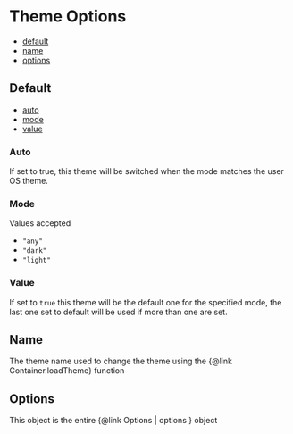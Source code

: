 # Theme Options

-   [default](#default)
-   [name](#name)
-   [options](#options)

## Default

-   [auto](#auto)
-   [mode](#mode)
-   [value](#value)

### Auto

If set to true, this theme will be switched when the mode matches the user OS theme.

### Mode

Values accepted

-   `"any"`
-   `"dark"`
-   `"light"`

### Value

If set to `true` this theme will be the default one for the specified mode, the last one set to default will be used if more than one are set.

## Name

The theme name used to change the theme using the {@link Container.loadTheme} function

## Options

This object is the entire {@link Options | options } object
